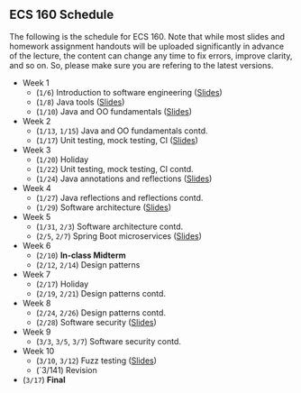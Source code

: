 ## ECS 160 Schedule

The following is the schedule for ECS 160. Note that while most slides and homework assignment handouts
will be uploaded significantly in
advance of the lecture, the content can change any time to fix errors, improve clarity, and so on. So, please
make sure you are refering to the latest versions.


- Week 1
  - (`1/6`) Introduction to software engineering ([Slides](slides/1_logistics_and_course_introduction))
  - (`1/8`) Java tools ([Slides](slides/2_java_tools_intellij_maven))
  - (`1/10`) Java and OO fundamentals ([Slides](slides/3_object_oriented_fundamentals))
- Week 2
  - (`1/13`, `1/15`) Java and OO fundamentals contd.
  - (`1/17`) Unit testing, mock testing, CI ([Slides](slides/4_unit_testing_mocking_frameworks_CI))
- Week 3
  - (`1/20`) Holiday
  - (`1/22`) Unit testing, mock testing, CI contd.
  - (`1/24`) Java annotations and reflections ([Slides](slides/5_annotations_and_reflection))
- Week 4
  - (`1/27`) Java reflections and reflections contd.
  - (`1/29`) Software architecture ([Slides](slides/6_software_architecture))
- Week 5
  - (`1/31`, `2/3`) Software architecture contd.
  - (`2/5`, `2/7`) Spring Boot microservices ([Slides](slides/7_spring_boot))
- Week 6
  - (`2/10`) **In-class Midterm**
  - (`2/12`, `2/14`) Design patterns
- Week 7
  - (`2/17`) Holiday
  - (`2/19`, `2/21`) Design patterns contd.
- Week 8
  - (`2/24`, `2/26`) Design patterns contd.
  - (`2/28`) Software security ([Slides](slides/9_software_security))
- Week 9
  - (`3/3`, `3/5`, `3/7`) Software security contd.
- Week 10
  - (`3/10`, `3/12`) Fuzz testing ([Slides](slides/10_fuzzing))
  - (`3/141) Revision
- (`3/17`) **Final**
